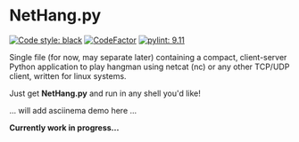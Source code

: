 # NetHang.py
[![Code style: black](https://img.shields.io/badge/code%20style-black-000000.svg)](https://github.com/psf/black)
[![CodeFactor](https://www.codefactor.io/repository/github/magnetrwn/NetHang/badge)](https://www.codefactor.io/repository/github/magnetrwn/NetHang)
[![pylint: 9.11](https://img.shields.io/badge/pylint-9.11-1c7d9e.svg)](https://github.com/magnetrwn/NetHang/actions)

Single file (for now, may separate later) containing a compact, client-server Python application to play hangman using netcat (nc) or any other TCP/UDP client, written for linux systems.

Just get <b>NetHang.py</b> and run in any shell you'd like!

... will add asciinema demo here ...

**Currently work in progress...**
